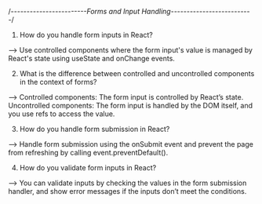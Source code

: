 /*------------------------Forms and Input Handling--------------------------*/


1. How do you handle form inputs in React?

--> Use controlled components where the form input's value is managed by React's state using useState and onChange events.


2. What is the difference between controlled and uncontrolled components in the context of forms?

--> Controlled components: The form input is controlled by React’s state.
Uncontrolled components: The form input is handled by the DOM itself, and you use refs to access the value.


3. How do you handle form submission in React?

--> Handle form submission using the onSubmit event and prevent the page from refreshing by calling event.preventDefault().


4. How do you validate form inputs in React?

--> You can validate inputs by checking the values in the form submission handler, and show error messages if the inputs don’t meet the conditions.


